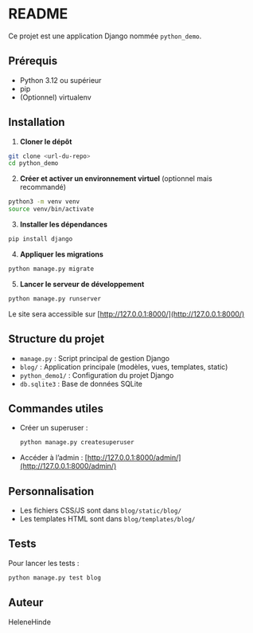 # README

Ce projet est une application Django nommée `python_demo`.

## Prérequis
- Python 3.12 ou supérieur
- pip
- (Optionnel) virtualenv

## Installation

1. **Cloner le dépôt**

```zsh
git clone <url-du-repo>
cd python_demo
```

2. **Créer et activer un environnement virtuel** (optionnel mais recommandé)

```zsh
python3 -m venv venv
source venv/bin/activate
```

3. **Installer les dépendances**

```zsh
pip install django
```

4. **Appliquer les migrations**

```zsh
python manage.py migrate
```

5. **Lancer le serveur de développement**

```zsh
python manage.py runserver
```

Le site sera accessible sur [http://127.0.0.1:8000/](http://127.0.0.1:8000/)

## Structure du projet

- `manage.py` : Script principal de gestion Django
- `blog/` : Application principale (modèles, vues, templates, static)
- `python_demo1/` : Configuration du projet Django
- `db.sqlite3` : Base de données SQLite

## Commandes utiles

- Créer un superuser :
  ```zsh
  python manage.py createsuperuser
  ```
- Accéder à l’admin : [http://127.0.0.1:8000/admin/](http://127.0.0.1:8000/admin/)

## Personnalisation

- Les fichiers CSS/JS sont dans `blog/static/blog/`
- Les templates HTML sont dans `blog/templates/blog/`

## Tests

Pour lancer les tests :
```zsh
python manage.py test blog
```

## Auteur
HeleneHinde
